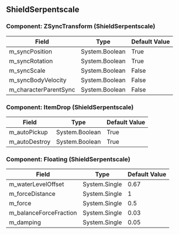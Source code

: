 ## ShieldSerpentscale

### Component: ZSyncTransform (ShieldSerpentscale)

|Field|Type|Default Value|
|-----|----|-------------|
|m_syncPosition|System.Boolean|True|
|m_syncRotation|System.Boolean|True|
|m_syncScale|System.Boolean|False|
|m_syncBodyVelocity|System.Boolean|False|
|m_characterParentSync|System.Boolean|False|

### Component: ItemDrop (ShieldSerpentscale)

|Field|Type|Default Value|
|-----|----|-------------|
|m_autoPickup|System.Boolean|True|
|m_autoDestroy|System.Boolean|True|

### Component: Floating (ShieldSerpentscale)

|Field|Type|Default Value|
|-----|----|-------------|
|m_waterLevelOffset|System.Single|0.67|
|m_forceDistance|System.Single|1|
|m_force|System.Single|0.5|
|m_balanceForceFraction|System.Single|0.03|
|m_damping|System.Single|0.05|

